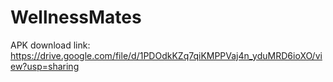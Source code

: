 ﻿# WellnessMates
APK download link: https://drive.google.com/file/d/1PDOdkKZq7qiKMPPVaj4n_yduMRD6ioXO/view?usp=sharing
